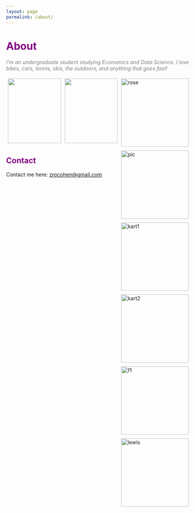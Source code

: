 ```yaml
---
layout: page
permalink: /about/
---
```

# <span style="color:purple">About</span>
<span style="color:grey"> *I'm an undergraduate student studying Economics and Data Science. I love bikes, cars, tennis, skis, the outdoors, and anything that goes fast!* 
</span>

<div style="display: flex;">
  <div style="flex: 50%; padding: 5px;">
    <img src="{{ site.baseurl }}/images/bike.png" style="width: 100%;">
  </div>
  <div style="flex: 50%; padding: 5px;">
    <img src="{{ site.baseurl }}/images/bike2.JPG" style="width: 100%;">
  </div>
<div style="display: flex; flex-wrap: wrap;">
  <div style="flex: 50%; padding: 5px;">
    <img src="{{ site.baseurl }}/images/rose.jpg" alt="rose" style="width:100%">
  </div>
  <div style="flex: 50%; padding: 5px;">
    <img src="{{ site.baseurl }}/images/pic.jpg" alt="pic" style="width:100%">
  </div>
  <div style="flex: 50%; padding: 5px;">
    <img src="{{ site.baseurl }}/images/kart.jpg" alt="kart1" style="width:100%">
  </div>
  <div style="flex: 50%; padding: 5px;">
    <img src="{{ site.baseurl }}/images/kart2.jpg" alt="kart2" style="width:100%">
  </div>
  <div style="flex: 50%; padding: 5px;">
    <img src="{{ site.baseurl }}/images/f1.jpeg" alt="f1" style="width:100%">
  </div>
  <div style="flex: 50%; padding: 5px;">
    <img src="{{ site.baseurl }}/images/lewis.PNG" alt="lewis" style="width:100%">
  </div>
</div>
</div>


## <span style="color:purple">Contact</span>

Contact me here:
[zrocohen@gmail.com](mailto:email@domain.com)

